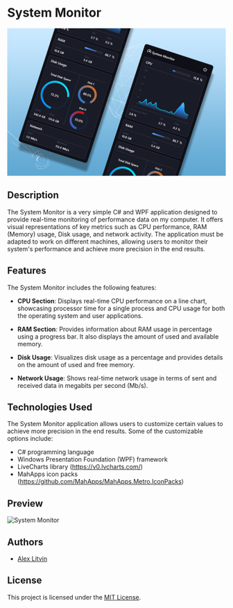 # System Monitor

![System Monitor UI](system_monitor.png)

## Description

The System Monitor is a very simple C# and WPF application designed to provide real-time monitoring of performance data on my computer. It offers visual representations of key metrics such as CPU performance, RAM (Memory) usage, Disk usage, and network activity. The application must be adapted to work on different machines, allowing users to monitor their system's performance and achieve more precision in the end results.

## Features

The System Monitor includes the following features:

- **CPU Section**: Displays real-time CPU performance on a line chart, showcasing processor time for a single process and CPU usage for both the operating system and user applications.

- **RAM Section**: Provides information about RAM usage in percentage using a progress bar. It also displays the amount of used and available memory.

- **Disk Usage**: Visualizes disk usage as a percentage and provides details on the amount of used and free memory.

- **Network Usage**: Shows real-time network usage in terms of sent and received data in megabits per second (Mb/s).

## Technologies Used

The System Monitor application allows users to customize certain values to achieve more precision in the end results. Some of the customizable options include:

- C# programming language
- Windows Presentation Foundation (WPF) framework
- LiveCharts library (https://v0.lvcharts.com/)
- MahApps icon packs (https://github.com/MahApps/MahApps.Metro.IconPacks)

## Preview
![System Monitor](preview.gif)



## Authors

- [Alex Litvin](https://github.com/hhlitval)

## License

This project is licensed under the [MIT License](LICENSE).
